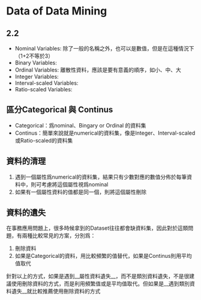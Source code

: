 # Data of Data Mining

## 2.2

- Nominal Variables: 除了一般的名稱之外，也可以是數值，但是在這種情況下（1+2不等於3）
- Binary Variables:
- Ordinal Variables: 離散性資料，應該是要有意義的順序，如小、中、大
- Integer Variables:
- Interval-scaled Variables:
- Ratio-scaled Variables:



##  區分Categorical 與 Continus

- Categorical：爲nominal、Bingary or Ordinal 的資料集
- Continus：簡單來說就是numerical的資料集，像是Integer、Interval-scaled或Ratio-scaled的資料集


## 資料的清理

1. 遇到一個屬性爲numerical的資料集，結果只有少數對應的數值分佈於每筆資料中，則可考慮將這個屬性視爲nominal
2. 如果有一個屬性資料的值都是同一個，則將這個屬性刪除


## 資料的遺失

在事務應用問題上，很多時候拿到的Dataset往往都會缺資料集，因此對於這類問題，有兩種比較常見的方案，分別爲：
1. 刪除資料
2. 如果是Categorical的資料，用比較頻繁的值替代，如果是Continus則用平均值取代


針對以上的方式，如果是遇到__屬性資料遺失__，而不是類別資料遺失，不是很建議使用刪除資料的方式，而是利用頻繁值或是平均值取代。但如果是__遇到類別資料遺失__就比較推薦使用刪除資料的方式

